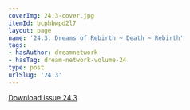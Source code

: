 ```yaml
---
coverImg: 24.3-cover.jpg
itemId: bcphbwpd2l7
layout: page
name: '24.3: Dreams of Rebirth ~ Death ~ Rebirth'
tags:
- hasAuthor: dreamnetwork
- hasTag: dream-network-volume-24
type: post
urlSlug: '24.3'
---
```

<a href="../files/pdfs/Volume_24/24.3_reincarnation.pdf" download="">Download issue 24.3</a>